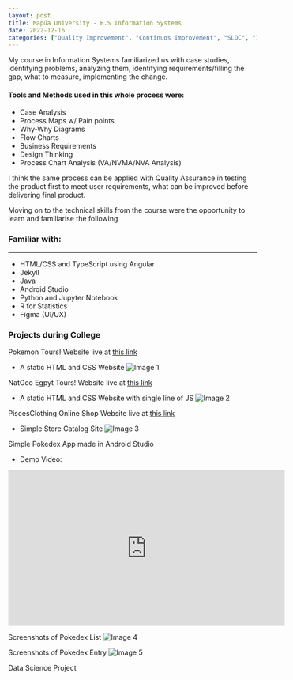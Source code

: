 ```yaml
---
layout: post
title: Mapúa University - B.S Information Systems
date: 2022-12-16
categories: ["Quality Improvement", "Continuos Improvement", "SLDC", "IT Business Processes Management" ]
---
```


My course in Information Systems familiarized us with case studies, identifying problems, analyzing them, identifying requirements/filling the gap, what to measure, implementing the change. 

#### Tools and Methods used in this whole process were:

- Case Analysis
- Process Maps w/ Pain points
- Why-Why Diagrams
- Flow Charts
- Business Requirements 
- Design Thinking 
- Process Chart Analysis (VA/NVMA/NVA Analysis)
 

I think the same process can be applied with Quality Assurance in testing the product first to meet user requirements, what can be improved before delivering final product. 

Moving on to the technical skills from the course were the opportunity to learn and familiarise the following

### Familiar with:
---
- HTML/CSS and TypeScript using Angular
- Jekyll
- Java 
- Android Studio
- Python and Jupyter Notebook
- R for Statistics
- Figma (UI/UX)

### Projects during College
Pokemon Tours! Website live at [this link](https://davidquindoza.github.io/pokemontours/)
- A static HTML and CSS Website
![Image 1](https://i.ibb.co/7RkHpX7/Pokemon.png)

NatGeo Egpyt Tours! Website live at [this link](https://davidquindoza.github.io/natgeo_expeditions/index.html)
- A static HTML and CSS Website with single line of JS
![Image 2](https://i.ibb.co/BzmtC5G/Egypt.png)

PiscesClothing Online Shop Website live at [this link](https://davidquindoza.github.io/piscesclothing-/index.html)
- Simple Store Catalog Site
![Image 3](https://i.ibb.co/sKtLVVm/Pisces.png)

Simple Pokedex App made in Android Studio
-  Demo Video:
 <iframe width="560" height="315" src="https://www.youtube.com/embed/xwCH2GPgb1I" frameborder="0" allowfullscreen></iframe>

Screenshots of Pokedex List
![Image 4](https://i.ibb.co/kymvvkj/Pokedex.png)

Screenshots of Pokedex Entry
![Image 5](https://i.ibb.co/FX6nJT6/Pokedex-2.png)

Data Science Project
<object data="{{ site.url }}{{ site.baseurl }}/pdfs/dataScienceproject.pdf" width="600" height="600" type="application/pdf">
</object>